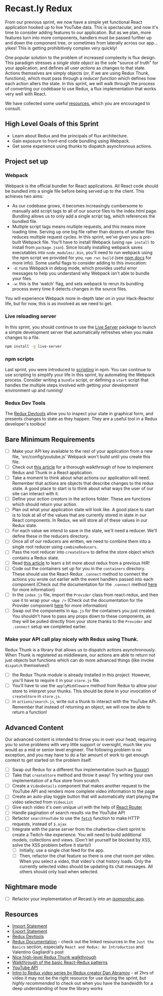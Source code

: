 # Recast.ly Redux

From our previous sprint, we now have a simple yet functional React application hooked up to live YouTube data.  This is spectacular, and now it's time to consider adding features to our application.  But as we plan, more features turn into more components, handlers must be passed further up and down the component tree, or sometimes from laterally across our app... yikes!  This is getting prohibitively complex very quickly!  

One popular solution to the problem of increased complexity is flux design.  This paradigm stresses a *single state object* as the sole "source of truth" for your application, and defines all user *actions* as changes to that state. Actions themselves are simply objects (or, if we are using Redux Thunk, functions), which must pass through a *reducer function* which defines how each action alters the state.  In this sprint, we will walk through the process of converting our codebase to use Redux, a flux implementation that works very well with React.

We have collected some useful [resources](#resources), which you are encouraged to consult.

## High Level Goals of this Sprint

* Learn about Redux and the principals of flux architecture.
* Gain exposure to front-end code bundling using Webpack.
* Get some experience using thunks to dispatch asynchronous actions.

## Project set up

### Webpack

Webpack is the official bundler for React applications.  All React code should be bundled into a single file before being served up to the client.  This achieves two aims:  
  * As our codebase grows, it becomes increasingly cumbersome to manually add script tags to all of our source files to the index.html page.  Bundling allows us to only add a single script tag, which references the bundled file.
  * Multiple script tags means multiple requests, and this means more loading time.  Serving up one big file rather than dozens of smaller files reduces multiple request cycles.
In this sprint, we've given you a pre-built Webpack file.  You'll have to install Webpack (using `npm install` to install from `package.json`). Since locally installing webpack saves executables into `node_modules/.bin`, you'll need to run webpack using the npm script we provided for you, `npm run build` (see [npm docs](https://docs.npmjs.com/misc/scripts#path) for more info). Some useful flags to consider adding to this invocation:
* `-d`: runs Webpack in debug mode, which provides useful error messages to help you understand why Webpack isn't able to bundle your files.
* `-w`: this is the 'watch' flag, and sets webpack to rerun its bundling process every time it detects changes in the source files.

You will experience Webpack more in-depth later on in your Hack-Reactor life, but for now, this is as involved as we need to get.



### Live reloading server

In this sprint, you should continue to use the [Live Server](https://github.com/tapio/live-server) package to launch a simple development server that automatically refreshes when you make changes to a file.

```bash
npm install -g live-server
```

### npm scripts

Last sprint, you were introduced to [scripting](https://docs.npmjs.com/misc/scripts) in npm.  You can continue to use scripting to simplify your life in this sprint, by automating the Webpack process.  Consider writing a `bundle` script, or defining a `start` script that handles the multiple steps involved with getting your development environment up and running!

### Redux Dev Tools

The [Redux Devtools](https://github.com/gaearon/redux-devtools) allow you to inspect your state in graphical form, and presents changes to state as they happen.  They are a useful tool in a Redux developer's toolbox!

## Bare Minimum Requirements
- [ ] Make your API key available to the rest of your application from a new file, 'src/config/youtube.js' Webpack won't build until you create this file.
- [ ] Check out [this article](https://hackernoon.com/getting-started-with-react-redux-1baae4dcb99b) for a thorough walkthrough of how to implement Redux and Thunk in a React application.
- [ ] Take a moment to think about what actions our application will need.  Remember that actions are objects that describe changes to the redux state.  A good place to start is to think about what ways the user of our site can interact with it.  
- [ ] Define your *action creators* in the actions folder. These are functions which should return your action.
- [ ] Plan out what your application state will look like.  A good place to start is to look at all of the values that are currently stored in state in our React components.  In Redux, we will store all of these values in our Redux state.
- [ ] For each value we intend to save in the state, we'll need a reducer. We'll define these in the reducers directory.
- [ ] Once all of our reducers are written, we need to combine them into a single root reducer using `combineReducers`.
- [ ] Pass the root reducer into `createStore` to define the store object which contains a Redux state.  
- [ ] Read [this article](http://redux.js.org/docs/basics/UsageWithReact.html) to learn a bit more about redux from a previous HiR!
- [ ] Code out the containers set up for you in the `containers` directory.  These should use the React-Redux `.connect` method to connect the actions you wrote out earlier with the event handlers passed into each component.(Check out the documentation for the `.connect` method [here](https://github.com/reactjs/react-redux/blob/master/docs/api.md#connectmapstatetoprops-mapdispatchtoprops-mergeprops-options) for more information)
- [ ] In the `index.js` file, import the `Provider` class from react-redux, and then use it to wrap your `<App />` (Check out the documentation for the Provider component [here](https://github.com/reactjs/react-redux/blob/master/docs/api.md#provider-store) for more information)
- [ ] Swap out the components in `App.js` for the containers you just created.  You shouldn't have to pass any props down to these components, as they will be pulled directly from your store thanks to the `Provider` and `.connect` setup we completed earlier.

### Make your API call play nicely with Redux using Thunk.
Redux Thunk is a library that allows us to dispatch actions asynchronously.  When Thunk is registered as middleware, our actions are able to return not just objects but functions which can do more advanced things (like invoke `dispatch` themselves!)  
- [ ] the Redux Thunk module is already installed in this project.  However, you'll have to require it in your `store.js` file.
- [ ] You'll have to use the `applyMiddleware` method from Redux to allow your store to interpret your thunks.  This should be done in your invocation of `createStore` in `store.js`.
- [ ] in `actions/search.js`, write out a thunk to interact with the YouTube API.  Remember that instead of returning an object, we will now be able to return a function!

## Advanced Content

Our advanced content is intended to throw you in over your head, requiring you to solve problems with very little support or oversight, much like you would as a mid or senior level engineer. The following problem is no exception, and you may have to do a fair amount of work to get enough context to get started on the problem itself.

- [ ] Swap out Redux for a different flux implementation (such as [fluxxor](http://fluxxor.com/what-is-flux.html))
- [ ] Take that `createStore` method and throw it away!  Try writing your own implementation of a flux store from scratch.
- [ ] Create a `VideoDetails` component that makes another request to the YouTube API and renders more complete video information to the page
- [ ] Create an auto-play toggle button that will automatically start playing the video selected from `VideoList`
- [ ] Give each video it's own unique url with the help of [React Router](https://github.com/reactjs/react-router)
- [ ] Handle pagination of search results via the YouTube API
- [ ] Refactor `searchYouTube` to use the [`fetch`](https://developer.mozilla.org/en-US/docs/Web/API/Fetch_API) function to make HTTP requests, instead of `$.ajax`
- [ ] Integrate with the parse server from the chatterbox-client sprint to create a Twitch-like experience. You will need to build additional models, collections and views. (Don't let yourself be blocked by XSS, solve the XSS problem before it starts!)
    - [ ] Initially, use a single chat feed for the app.
    - [ ] Then, refactor the chat feature so there is one chat room per video. When you select a video, that video's chat history loads. Only the currently selected video should be updating its chat messages. All others should only load when selected.

## Nightmare mode

- [ ] Refactor your implementation of Recast.ly into an [isomorphic app](https://www.lullabot.com/articles/what-is-an-isomorphic-application).

## Resources

* [Import Statement](https://developer.mozilla.org/en-US/docs/Web/JavaScript/Reference/Statements/import)
* [Export Statement](https://developer.mozilla.org/en-US/docs/Web/JavaScript/Reference/Statements/export)
* [Redux Devtools](https://github.com/gaearon/redux-devtools)
* [Redux Documentation](https://redux.js.org) - check out the linked resources in the `Just the Basics` section, especially `React and Redux: An Introduction` and Valentino Gagliardi's post
* [Nice high-level Redux Thunk walkthrough](https://stackoverflow.com/questions/35411423/how-to-dispatch-a-redux-action-with-a-timeout/35415559#35415559)
* [Walkthrough of the basic React-Redux patterns](http://redux.js.org/docs/basics/UsageWithReact.html)
* [YouTube API](https://developers.google.com/youtube/v3/getting-started)
* [Intro to Redux video series by Redux creator Dan Abramov](https://egghead.io/series/getting-started-with-redux) - at 2hrs of video it may not be the right resource for use during the sprint, but _highly recommended_ to check out when you have the bandwidth for a deep understanding of how the library works
